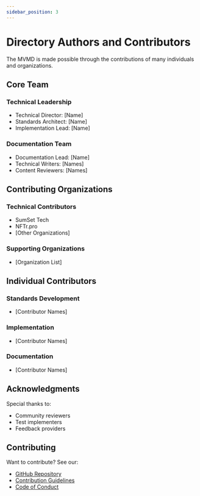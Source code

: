 ```yaml
---
sidebar_position: 3
---
```


# Directory Authors and Contributors

The MVMD is made possible through the contributions of many individuals and organizations.

## Core Team

### Technical Leadership
- Technical Director: [Name]
- Standards Architect: [Name]
- Implementation Lead: [Name]

### Documentation Team
- Documentation Lead: [Name]
- Technical Writers: [Names]
- Content Reviewers: [Names]

## Contributing Organizations

### Technical Contributors
- SumSet Tech
- NFTr.pro
- [Other Organizations]

### Supporting Organizations
- [Organization List]

## Individual Contributors

### Standards Development
- [Contributor Names]

### Implementation
- [Contributor Names]

### Documentation
- [Contributor Names]

## Acknowledgments

Special thanks to:
- Community reviewers
- Test implementers
- Feedback providers

## Contributing

Want to contribute? See our:
- [GitHub Repository](https://github.com/mvmd-org/mvmd-site)
- [Contribution Guidelines](https://github.com/mvmd-org/mvmd-site/blob/main/CONTRIBUTING.md)
- [Code of Conduct](https://github.com/mvmd-org/mvmd-site/blob/main/CODE_OF_CONDUCT.md)
